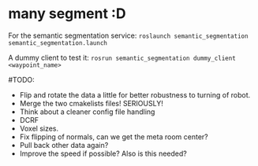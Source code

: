 # many segment :D

For the semantic segmentation service:
`roslaunch semantic_segmentation semantic_segmentation.launch`

A dummy client to test it:
`rosrun semantic_segmentation dummy_client <waypoint_name>`


#TODO:
* Flip and rotate the data a little for better robustness to turning of robot.
* Merge the two cmakelists files! SERIOUSLY!
* Think about a cleaner config file handling
* DCRF
* Voxel sizes.
* Fix flipping of normals, can we get the meta room center?
* Pull back other data again?
* Improve the speed if possible? Also is this needed?
